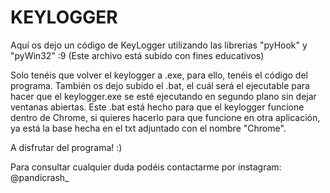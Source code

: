 # KEYLOGGER
Aquí os dejo un código de KeyLogger utilizando las librerias "pyHook" y "pyWin32" :9 (Este archivo está subido con fines educativos)

Solo tenéis que volver el keylogger a .exe, para ello, tenéis el código del programa.
También os dejo subido el .bat, el cuál será el ejecutable para hacer que el keylogger.exe se esté ejecutando en segundo plano sin dejar ventanas abiertas.
Este .bat está hecho para que el keylogger funcione dentro de Chrome, si quieres hacerlo para que funcione en otra aplicación, ya está la base hecha en el txt adjuntado con el nombre "Chrome".

A disfrutar del programa! :)

Para consultar cualquier duda podéis contactarme por instagram: @pandicrash_
